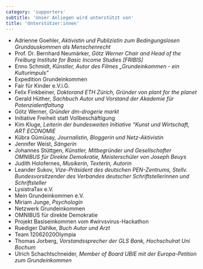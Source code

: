 ```yaml
---
category: 'supporters'
subtitle: 'Unser Anliegen wird unterstützt von'
title: 'Unterstützer:innen'
---
```


- Adrienne Goehler, _Aktivistin und Publizistin zum Bedingungslosen Grundauskommen als Menschenrecht_
- Prof. Dr. Bernhard Neumärker, _Götz Werner Chair and Head of the Freiburg Institute for Basic Income Studies [FRIBIS]_
- Enno Schmidt, _Künstler, Autor des Filmes „Grundeinkommen - ein Kulturimpuls”_
- Expedition Grundeinkommen
- Fair für Kinder e.V.i.G.
- Felix Finkbeiner, _Doktorand ETH Zürich, Gründer von plant for the planet_
- Gerald Hüther, _Sachbuch Autor und Vorstand der Akademie für Potenzialentfaltung_
- Götz Werner, _Gründer dm-drogerie markt_
- Initiative Freiheit statt Vollbeschäftigung
- Kim Kluge, _Leiterin der bundesweiten Initiative “Kunst und Wirtschaft, ART ECONOMIE_
- Kübra Gümüsay, _Journalistin, Bloggerin und Netz-Aktivistin_
- Jennifer Weist, _Sängerin_
- Johannes Stüttgen, _Künstler, Mitbegründer und Gesellschafter OMNIBUS für Direkte Demokratie, Meisterschüler von Joseph Beuys_
- Judith Holofernes, _Musikerin, Texterin, Autorin_
- Leander Sukov, _Vize-Präsident des deutschen PEN-Zentrums, Stellv. Bundesvorsitzender des Verbandes deutscher Schriftstellerinnen und Schriftsteller_
- LysistraTax e.V.
- Mein Grundeinkommen e.V.
- Miriam Junge, _Psychologin_
- Netzwerk Grundeinkommen
- OMNIBUS für direkte Demokratie
- Projekt Basiseinkommen vom #wirvsvirus-Hackathon
- Ruediger Dahlke, _Buch Autor und Arzt_
- Team 12062020Olympia
- Thomas Jorberg, _Vorstandssprecher der GLS Bank, Hochschulrat Uni Bochum_
- Ulrich Schachtschneider, _Member of Board UBIE mit der Europa-Petition zum Grundeinkommen_

